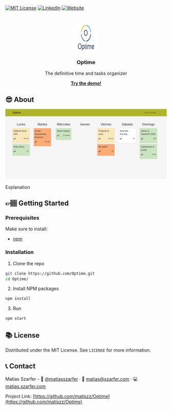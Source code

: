 [![MIT License][license-shield]][license-url]
[![LinkedIn][linkedin-shield]][linkedin-url]
[![Website][website-shield]][website-url]



<!-- PROJECT LOGO -->
<br />
<p align="center">
 
 <a href="https://github.com/matiszz/Optime">
    <img src="images/logo.png" alt="Logo" width="80" height="80">
  </a>

  <h3 align="center">Optime</h3>

  <p align="center">
    The definitive time and tasks organizer
  </p>
  <p align="center">
    <a href="https://optime-5785c.web.app/signin"><strong>Try the demo!</strong></a>
  </p>
</p>


<!-- About the project -->
## 😎 About

[![Product Name Screen Shot][product-screenshot]](https://github.com/matiszz/Optime)

Explanation


<!-- GETTING STARTED -->
## 👉🏽 Getting Started

### Prerequisites
Make sure to install:

- [npm](https://www.npmjs.com/)

### Installation

1. Clone the repo
```sh
git clone https://github.com/Optime.git
cd Optime/
```
2. Install NPM packages
```sh
npm install
```
3. Run
```sh
npm start
```


<!-- LICENSE -->
## 📚 License

Distributed under the MIT License. See `LICENSE` for more information.



<!-- CONTACT -->
## 📞 Contact

Matias Szarfer - 🐤 [@matiasszarfer](https://twitter.com/matiasszarfer) · 📧 matias@szarfer.com · 💻 [matias.szarfer.com](https://matias.szarfer.com)

Project Link: [https://github.com/matiszz/Optime](https://github.com/matiszz/Optime)



<!-- MARKDOWN LINKS & IMAGES -->
<!-- https://www.markdownguide.org/basic-syntax/#reference-style-links -->
[contributors-shield]: https://img.shields.io/github/contributors/matiszz/Optime.svg?style=flat-square
[contributors-url]: https://github.com/matiszz/Optime/graphs/contributors

[license-shield]: https://img.shields.io/github/license/matiszz/Optime.svg?style=flat-square
[license-url]: https://github.com/matiszz/Optime/blob/master/LICENSE.txt

[linkedin-shield]: https://img.shields.io/badge/-LinkedIn-black.svg?style=flat-square&logo=linkedin&colorB=555
[linkedin-url]: https://linkedin.com/in/matias-szarfer

[website-shield]: https://img.shields.io/badge/-Website-black.svg?style=flat-square&colorB=555
[website-url]: https://matias.szarfer.com

[product-screenshot]: images/screenshot.png
